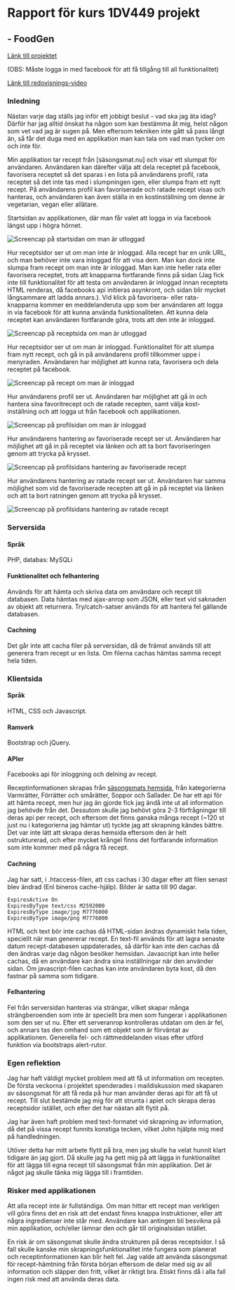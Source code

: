 # Rapport för kurs 1DV449 projekt 
## - FoodGen


[Länk till projektet](http://janinaeb.se/FoodGen)

(OBS: Måste logga in med facebook för att få tillgång till all funktionalitet)

[Länk till redovisnings-video](http://www.youtube.com/watch?v=ARbTCLKMQq4)


### Inledning
Nästan varje dag ställs jag inför ett jobbigt beslut - vad ska jag äta idag? Därför har jag alltid önskat ha någon som kan bestämma åt mig, helst någon som vet vad jag är sugen på. Men eftersom tekniken inte gått så pass långt än, så får det duga med en applikation man kan tala om vad man tycker om och inte för.

Min applikation tar recept från [säsongsmat.nu] och visar ett slumpat för användaren. Användaren kan därefter välja att dela receptet på facebook, favorisera receptet så det sparas i en lista på användarens profil, rata receptet så det inte tas med i slumpningen igen, eller slumpa fram ett nytt recept. På användarens profil kan favoriserade och ratade recept visas och hanteras, och användaren kan även ställa in en kostinställning om denne är vegetarian, vegan eller allätare.



Startsidan av applikationen, där man får valet att logga in via facebook längst upp i högra hörnet.


![Screencap på startsidan om man är utloggad](Screencaps/startsida-utloggad.tiff "Startsida, utloggad")


Hur receptsidor ser ut om man inte är inloggad. Alla recept har en unik URL, och man behöver inte vara inloggad för att visa dem. Man kan dock inte slumpa fram recept om man inte är inloggad. Man kan inte heller rata eller favorisera receptet, trots att knapparna fortfarande finns på sidan (Jag fick inte till funktionalitet för att testa om användaren är inloggad innan receptets HTML renderas, då facebooks api initieras asynkront, och sidan blir mycket långsammare att ladda annars.). Vid klick på favorisera- eller rata-knapparna kommer en meddelanderuta upp som ber användaren att logga in via facebook för att kunna använda funktionaliteten. Att kunna dela receptet kan användaren fortfarande göra, trots att den inte är inloggad.


![Screencap på receptsida om man är utloggad](Screencaps/recept-utloggad.tiff "Receptsida, utloggad")


Hur receptsidor ser ut om man är inloggad. Funktionalitet för att slumpa fram nytt recept, och gå in på användarens profil tillkommer uppe i menyraden. Användaren har möjlighet att kunna rata, favorisera och dela receptet på facebook.


![Screencap på recept om man är inloggad](Screencaps/random-recept.tiff "Receptsida, inloggad")


Hur användarens profil ser ut. Användaren har möjlighet att gå in och hantera sina favoritrecept och de ratade recepten, samt välja kost-inställning och att logga ut från facebook och applikationen.


![Screencap på profilsidan om man är inloggad](Screencaps/profil.tiff "Profilsidan")


Hur användarens hantering av favoriserade recept ser ut. Användaren har möjlighet att gå in på receptet via länken och att ta bort favoriseringen genom att trycka på krysset.


![Screencap på profilsidans hantering av favoriserade recept](Screencaps/hantera-favoritrecept.tiff "Profilsidans hantering av favoritrecept")


Hur användarens hantering av ratade recept ser ut. Användaren har samma möjlighet som vid de favoriserade recepten att gå in på receptet via länken och att ta bort ratningen genom att trycka på krysset.


![Screencap på profilsidans hantering av ratade recept](Screencaps/hantera-ratade-recept.tiff "profilsidans hantering av ratade recept")



### Serversida
#### Språk
PHP, databas: MySQLi 

#### Funktionalitet och felhantering
Används för att hämta och skriva data om användare och recept till databasen. Data hämtas med ajax-anrop som JSON, eller text vid saknaden av objekt att returnera. Try/catch-satser används för att hantera fel gällande databasen.

#### Cachning
Det går inte att cacha filer på serversidan, då de främst används till att generera fram recept ur en lista. Om filerna cachas hämtas samma recept hela tiden.



### Klientsida
#### Språk
HTML, CSS och Javascript. 

#### Ramverk
Bootstrap och jQuery.

#### APIer
Facebooks api för inloggning och delning av recept. 

Receptinformationen skrapas från [säsongsmats hemsida](säsongsmat.nu), från kategorierna Varmrätter, Förrätter och smårätter, Soppor och Sallader. De har ett api för att hämta recept, men hur jag än gjorde fick jag ändå inte ut all information jag behövde från det. Dessutom skulle jag behövt göra 2-3 förfrågningar till deras api per recept, och eftersom det finns ganska många recept (~120 st just nu i kategorierna jag hämtar ut) tyckte jag att skrapning kändes bättre. Det var inte lätt att skrapa deras hemsida eftersom den är helt ostrukturerad, och efter mycket krångel finns det fortfarande information som inte kommer med på några få recept. 

#### Cachning
Jag har satt, i .htaccess-filen, att css cachas i 30 dagar efter att filen senast blev ändrad (Enl bineros cache-hjälp). Bilder är satta till 90 dagar. 

```
ExpiresActive On
ExpiresByType text/css M2592000
ExpiresByType image/jpg M7776000
ExpiresByType image/png M7776000
```


HTML och text bör inte cachas då HTML-sidan ändras dynamiskt hela tiden, speciellt när man genererar recept. En text-fil används för att lagra senaste datum recept-databasen uppdaterades, så därför kan inte den cachas då den ändras varje dag någon besöker hemsidan. Javascript kan inte heller cachas, då en användare kan ändra sina inställningar när den använder sidan. Om javascript-filen cachas kan inte användaren byta kost, då den fastnar på samma som tidigare.

#### Felhantering
Fel från serversidan hanteras via strängar, vilket skapar många strängberoenden som inte är speciellt bra men som fungerar i applikationen som den ser ut nu. Efter ett serveranrop kontrolleras utdatan om den är fel, och annars tas den omhand som ett objekt som är förväntat av applikationen. Generella fel- och rättmeddelanden visas efter utförd funktion via bootstraps alert-rutor.


### Egen reflektion
Jag har haft väldigt mycket problem med att få ut information om recepten. De första veckorna i projektet spenderades i maildiskussion med skaparen av säsongsmat för att få reda på hur man använder deras api för att få ut recept. Till slut bestämde jag mig för att strunta i apiet och skrapa deras receptsidor istället, och efter det har nästan allt flytit på. 


Jag har även haft problem med text-formatet vid skrapning av information, då det på vissa recept funnits konstiga tecken, vilket John hjälpte mig med på handledningen.


Utöver detta har mitt arbete flytit på bra, men jag skulle ha velat hunnit klart tidigare än jag gjort. Då skulle jag ha gett mig på att lägga in funktionalitet för att lägga till egna recept till säsongsmat från min applikation. Det är något jag skulle tänka mig lägga till i framtiden. 


### Risker med applikationen
Att alla recept inte är fullständiga. Om man hittar ett recept man verkligen vill göra finns det en risk att det endast finns knappa instruktioner, eller att några ingredienser inte står med. Användare kan antingen bli besvikna på min applikation, och/eller lämnar den och går till originalsidan istället.


En risk är om säsongsmat skulle ändra strukturen på deras receptsidor. I så fall skulle kanske min skrapningsfunktionalitet inte fungera som planerat och receptinformationen kan blir helt fel. Jag valde att använda säsongsmat för recept-hämtning från första början eftersom de delar med sig av all information och släpper den fritt, vilket är riktigt bra. Etiskt finns då i alla fall ingen risk med att använda deras data.


